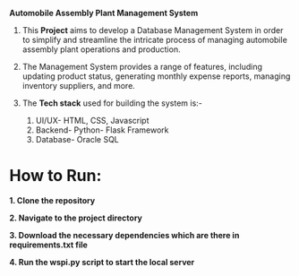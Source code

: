 **Automobile Assembly Plant Management System**

1. This **Project** aims to develop a Database Management System in order to simplify and streamline the intricate process of managing
automobile assembly plant operations and production.

2. The Management System provides a range of features, including updating product status, generating monthly
 expense reports, managing inventory suppliers, and more.

3. The **Tech stack** used for building the system is:-

   1. UI/UX- HTML, CSS, Javascript
    2. Backend- Python- Flask Framework
     3. Database- Oracle SQL
  
# How to Run:

**1. Clone the repository**

**2. Navigate to the project directory**
   
**3. Download the necessary dependencies which are there in requirements.txt file**

**4. Run the wspi.py script to start the local server**
